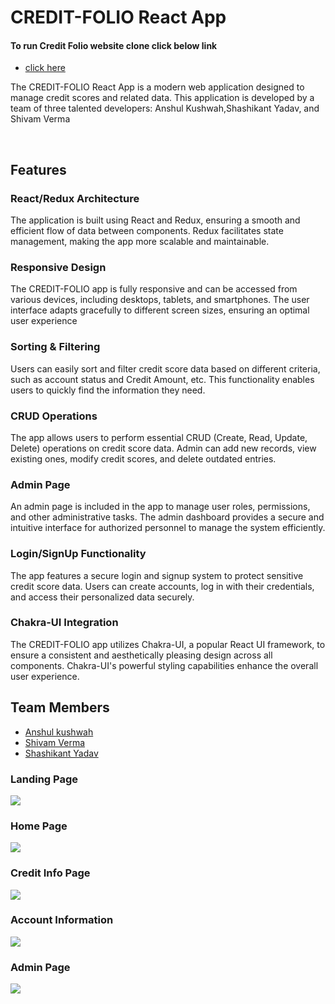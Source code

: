 <h1>CREDIT-FOLIO React App</h1>

<h4> To run Credit Folio website clone click below link</h4>
<ul> <li><a href="https://creditfolio.netlify.app/"> click here </a></li> </ul>

<div> <p>The CREDIT-FOLIO React App is a modern web application designed to manage credit scores and related data. This application is developed by a team of three talented developers: Anshul Kushwah,Shashikant Yadav, and Shivam Verma</p>
<br />
<h2>Features</h2>

<h3>React/Redux Architecture </h3>
<p>The application is built using React and Redux, ensuring a smooth and efficient flow of data between components. Redux facilitates state management, making the app more scalable and maintainable. </p>

<h3>Responsive Design</h3>
<p>The CREDIT-FOLIO app is fully responsive and can be accessed from various devices, including desktops, tablets, and smartphones. The user interface adapts gracefully to different screen sizes, ensuring an optimal user experience </p>

<h3>Sorting & Filtering </h3>
<p>Users can easily sort and filter credit score data based on different criteria, such as account status and Credit Amount, etc. This functionality enables users to quickly find the information they need. </p>

<h3>CRUD Operations </h3>
<p>The app allows users to perform essential CRUD (Create, Read, Update, Delete) operations on credit score data. Admin can add new records, view existing ones, modify credit scores, and delete outdated entries. </p>

<h3>Admin Page </h3>
<p>An admin page is included in the app to manage user roles, permissions, and other administrative tasks. The admin dashboard provides a secure and intuitive interface for authorized personnel to manage the system efficiently. </p>

<h3>Login/SignUp Functionality </h3>
<p> The app features a secure login and signup system to protect sensitive credit score data. Users can create accounts, log in with their credentials, and access their personalized data securely.</p>

<h3>Chakra-UI Integration </h3>
<p> The CREDIT-FOLIO app utilizes Chakra-UI, a popular React UI framework, to ensure a consistent and aesthetically pleasing design across all components. Chakra-UI's powerful styling capabilities enhance the overall user experience.</p>


<h2>Team Members </h2>
<ul> 
<li><a href="https://github.com/anshul-010">Anshul kushwah</a></li> 
<li><a href="https://github.com/shivamvr">Shivam Verma</a></li> 
<li><a href="https://github.com/shashi310">Shashikant Yadav</a></li> 
</ul>

</div>


<div>


<div> <h3> Landing Page </h3> 
  
  <img src="https://i.ibb.co/4sBGFgH/download-7.png"/>
 </div>

<div> <h3>Home Page </h3> 
  
  <img src="https://i.ibb.co/T2ts1s8/download-11.png"/>
  </div>

  
  <div> <h3> Credit Info Page </h3> 
  
  <img src="https://i.ibb.co/pdvgmpK/download-9.png"/>
  </div>
  
  <div> <h3> Account Information </h3> 
  
  <img src="https://i.ibb.co/Rvz93nk/download-10.png"/>
  </div>

 <div> <h3> Admin Page </h3> 
  
  <img src="https://i.ibb.co/JvM2Qb8/download-8.png"/>
  </div>
</div>

